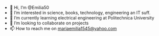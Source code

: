 - 👋 Hi, I’m @Emilia50
- 👀 I’m interested in science, books, technology, engineering an IT suff.
- 🌱 I’m currently learning electrical engineering at Politechnica University
- 💞️ I’m looking to collaborate on projects
- 📫 How to reach me on mariaemilia1545@yahoo.com

<!---
Emilia50/Emilia50 is a ✨ special ✨ repository because its `README.md` (this file) appears on your GitHub profile.
You can click the Preview link to take a look at your changes.
--->
